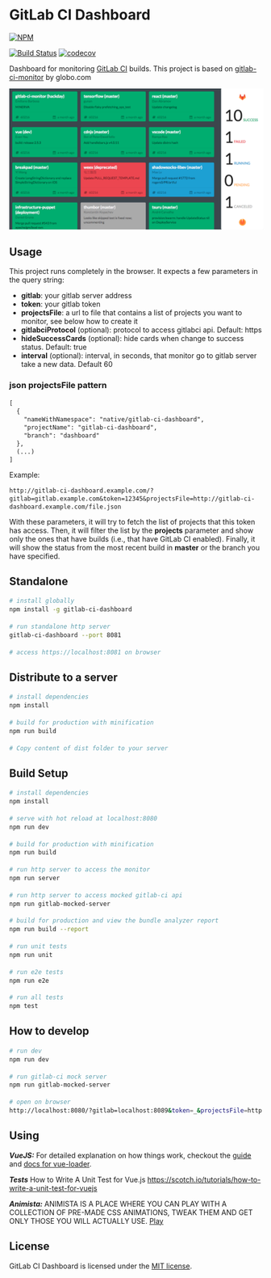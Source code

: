 # GitLab CI Dashboard

[![NPM](https://nodei.co/npm/gitlab-ci-dashboard.png)](https://npmjs.org/package/gitlab-ci-dashboard)

[![Build Status](https://travis-ci.org/emilianoeloi/gitlab-ci-dashboard.svg?branch=v3.7.0)](https://travis-ci.org/emilianoeloi/gitlab-ci-dashboard) [![codecov](https://codecov.io/gh/emilianoeloi/gitlab-ci-dashboard/branch/master/graph/badge.svg)](https://codecov.io/gh/emilianoeloi/gitlab-ci-dashboard)

Dashboard for monitoring [GitLab CI][gitlab-ci] builds. This project is based on [gitlab-ci-monitor](https://github.com/globocom/gitlab-ci-monitor) by globo.com

[gitlab-ci]: https://about.gitlab.com/gitlab-ci/


![Example][example]

[example]: gitlab-ci-dashboard-example.png


## Usage

This project runs completely in the browser. It expects a few parameters
in the query string:

- **gitlab**: your gitlab server address
- **token**: your gitlab token
- **projectsFile**: a url to file that contains a list of projects you want to monitor, see below how to create it
- **gitlabciProtocol** (optional): protocol to access gitlabci api. Default: https
- **hideSuccessCards** (optional): hide cards when change to success status. Default: true
- **interval** (optional): interval, in seconds, that monitor go to gitlab server take a new data. Default 60

### json projectsFile pattern

```
[
  {
    "nameWithNamespace": "native/gitlab-ci-dashboard",
    "projectName": "gitlab-ci-dashboard",
    "branch": "dashboard"
  },
  (...)
]
```

Example:

```
http://gitlab-ci-dashboard.example.com/?gitlab=gitlab.example.com&token=12345&projectsFile=http://gitlab-ci-dashboard.example.com/file.json
```

With these parameters, it will try to fetch the list of projects that this
token has access. Then, it will filter the list by the **projects** parameter
and show only the ones that have builds (i.e., that have GitLab CI enabled).
Finally, it will show the status from the most recent build in **master**
or the branch you have specified.

## Standalone

``` bash
# install globally
npm install -g gitlab-ci-dashboard

# run standalone http server
gitlab-ci-dashboard --port 8081

# access https://localhost:8081 on browser

```

## Distribute to a server

``` bash
# install dependencies
npm install

# build for production with minification
npm run build

# Copy content of dist folder to your server
```

## Build Setup

``` bash
# install dependencies
npm install

# serve with hot reload at localhost:8080
npm run dev

# build for production with minification
npm run build

# run http server to access the monitor
npm run server

# run http server to access mocked gitlab-ci api
npm run gitlab-mocked-server

# build for production and view the bundle analyzer report
npm run build --report

# run unit tests
npm run unit

# run e2e tests
npm run e2e

# run all tests
npm test
```

## How to develop

```bash
# run dev
npm run dev

# run gitlab-ci mock server
npm run gitlab-mocked-server

# open on browser
http://localhost:8080/?gitlab=localhost:8089&token=_&projectsFile=http://localhost:8080/static/file.json&gitlabciProtocol=http&interval=5

``` 

## Using 

***VueJS:*** For detailed explanation on how things work, checkout the [guide](http://vuejs-templates.github.io/webpack/) and [docs for vue-loader](http://vuejs.github.io/vue-loader).

***Tests*** How to Write A Unit Test for Vue.js 
https://scotch.io/tutorials/how-to-write-a-unit-test-for-vuejs

***Animista:*** ANIMISTA IS A PLACE WHERE YOU CAN PLAY WITH A COLLECTION OF PRE-MADE CSS ANIMATIONS, TWEAK THEM AND GET ONLY THOSE YOU WILL ACTUALLY USE.
[Play](http://animista.net/about)

## License

GitLab CI Dashboard is licensed under the [MIT license](LICENSE).
